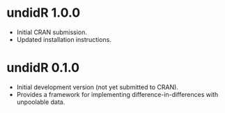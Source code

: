 # undidR 1.0.0

* Initial CRAN submission.
* Updated installation instructions.

# undidR 0.1.0

* Initial development version (not yet submitted to CRAN).
* Provides a framework for implementing difference-in-differences with unpoolable data.